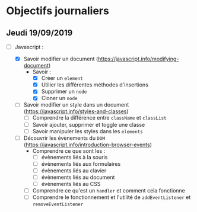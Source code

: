 # Objectifs journaliers

## Jeudi 19/09/2019

* [ ] Javascript :

  * [x] Savoir modifier un document (https://javascript.info/modifying-document)
    * Savoir :
      * [x] Créer un `element`
      * [x] Utilier les différentes méthodes d'insertions
      * [x] Supprimer un `node`
      * [x] Cloner un `node`

  * [ ] Savoir modifier un style dans un document (https://javascript.info/styles-and-classes)
    * [ ] Comprendre la différence entre `className` et `classList`
    * [ ] Savoir ajouter, supprimer et toggle une classe
    * [ ] Savoir manipuler les styles dans les `elements`

  * [ ] Découvrir les évènements du `DOM` (https://javascript.info/introduction-browser-events)
    * Comprendre ce que sont les : 
      * [ ] évènements liés à la souris
      * [ ] évènements liés aux formulaires
      * [ ] évènements liés au clavier
      * [ ] évènements liés au document
      * [ ] évènements liés au CSS
    * [ ] Comprendre ce qu'est un `handler` et comment cela fonctionne
    * [ ] Comprendre le fonctionnement et l'utilité de `addEventListener` et `removeEventListener`
